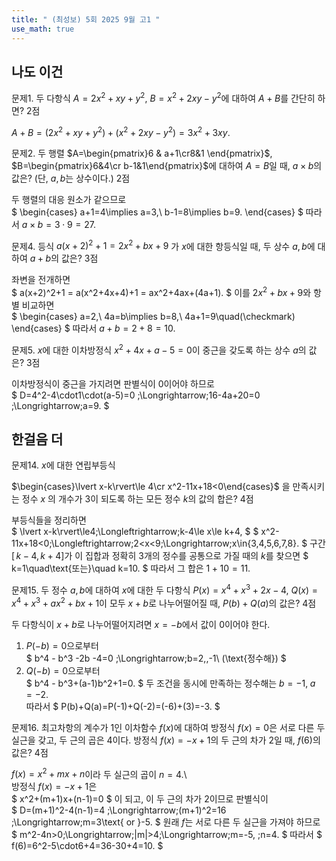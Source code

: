 ```yaml
---
title: " (최성보) 5회 2025 9월 고1 " 
use_math: true
---
```



## 나도 이건

문제1. 두 다항식 $A=2x^2+xy+y^2$, $B=x^2+2xy-y^2$에 대하여 $A+B$를 간단히 하면? 2점

$A+B=(2x^2+xy+y^2)+(x^2+2xy-y^2)=3x^2+3xy.$

문제2. 두 행렬 $A=\begin{pmatrix}6 & a+1\cr8&1 \end{pmatrix}$, $B=\begin{pmatrix}6&4\cr b-1&1\end{pmatrix}$에 대하여 $A=B$일 때, $a\times b$의 값은? (단, $a, b$는 상수이다.) 2점

두 행렬의 대응 원소가 같으므로  
$
\begin{cases}
a+1=4\implies a=3,\\
b-1=8\implies b=9.
\end{cases}
$
따라서 $a\times b=3\cdot9=27.$


문제4. 등식 $a(x+2)^2+1=2x^2+bx+9$ 가 $x$에 대한 항등식일 때, 두 상수 $a, b$에 대하여 $a+b$의 값은? 3점

좌변을 전개하면  
$
a(x+2)^2+1
= a(x^2+4x+4)+1
= ax^2+4ax+(4a+1).
$
이를 $2x^2+bx+9$와 항별 비교하면  
$
\begin{cases}
a=2,\\
4a=b\implies b=8,\\
4a+1=9\quad(\checkmark)
\end{cases}
$
따라서 $a+b=2+8=10.$

문제5. $x$에 대한 이차방정식 $x^2+4x+a-5=0$이 중근을 갖도록 하는 상수 $a$의 값은? 3점

이차방정식이 중근을 가지려면 판별식이 0이어야 하므로  
$
D=4^2-4\cdot1\cdot(a-5)=0
\;\Longrightarrow\;16-4a+20=0
\;\Longrightarrow\;a=9.
$

## 한걸음 더

문제14. $x$에 대한 연립부등식

$\begin{cases}\lvert x-k\rvert\le 4\cr x^2-11x+18<0\end{cases}$
 을 만족시키는 정수 $x$
의 개수가 $3$이 되도록 하는 모든 정수 $k$의 값의 합은? 4점

부등식들을 정리하면  
$
\lvert x-k\rvert\le4\;\Longleftrightarrow\;k-4\le x\le k+4,
$
$
x^2-11x+18<0\;\Longleftrightarrow\;2<x<9\;\Longrightarrow\;x\in\{3,4,5,6,7,8\}.
$
구간 $[\,k-4,k+4]$가 이 집합과 정확히 3개의 정수를 공통으로 가질 때의 $k$를 찾으면
$
k=1\quad\text{또는}\quad k=10.
$
따라서 그 합은 $1+10=11.$

문제15. 두 정수 $a, b$에 대하여 $x$에 대한 두 다항식 $P(x)=x^4+x^3+2x-4$, $Q(x)=x^4+x^3+ax^2+bx+1$이 모두 $x+b$로 나누어떨어질 때, $P(b)+Q(a)$의 값은? 4점

두 다항식이 $x+b$로 나누어떨어지려면 $x=-b$에서 값이 0이어야 한다.  
1) $P(-b)=0$으로부터  
$
b^4 - b^3 -2b -4=0
\;\Longrightarrow\;b=2,\,-1\ (\text{정수해})
$
2) $Q(-b)=0$으로부터  
$
b^4 - b^3+(a-1)b^2+1=0.
$
두 조건을 동시에 만족하는 정수해는 $b=-1,\;a=-2$.  
따라서
$
P(b)+Q(a)=P(-1)+Q(-2)=(-6)+(3)=-3.
$

문제16. 최고차항의 계수가 $1$인 이차함수 $f(x)$에 대하여 방정식 $f(x)=0$은 서로 다른 두 실근을 갖고, 두 근의 곱은 $4$이다. 방정식 $f(x)=-x+1$의 두 근의 차가 $2$일 때, $f(6)$의 값은? 4점

$\displaystyle f(x)=x^2+mx+n$이라 두 실근의 곱이 $n=4$.\  
방정식 $f(x)=-x+1$은  
$
x^2+(m+1)x+(n-1)=0
$
이 되고, 이 두 근의 차가 2이므로 판별식이  
$
D=(m+1)^2-4(n-1)=4
\;\Longrightarrow\;(m+1)^2=16
\;\Longrightarrow\;m=3\text{ or }-5.
$
원래 $f$는 서로 다른 두 실근을 가져야 하므로  
$
m^2-4n>0\;\Longrightarrow\;|m|>4\;\Longrightarrow\;m=-5,
\;n=4.
$
따라서
$
f(6)=6^2-5\cdot6+4=36-30+4=10.
$